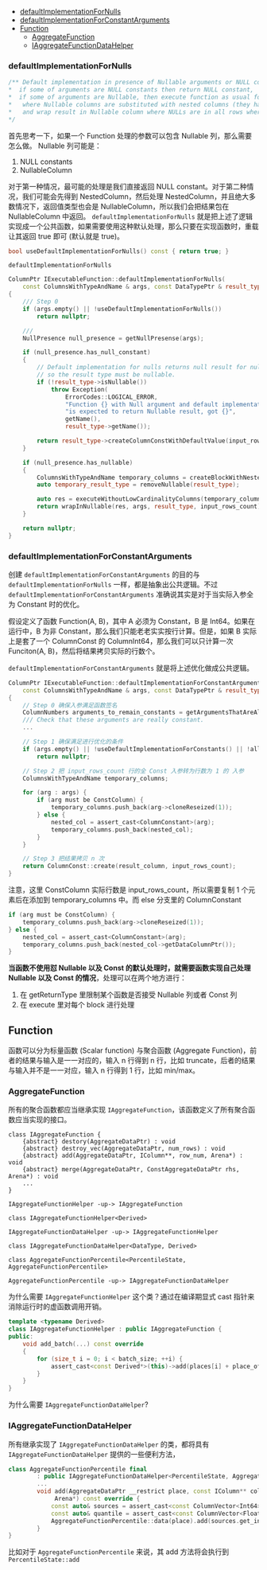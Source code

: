 
<!-- @import "[TOC]" {cmd="toc" depthFrom=1 depthTo=6 orderedList=false} -->

<!-- code_chunk_output -->

  - [defaultImplementationForNulls](#defaultimplementationfornulls)
  - [defaultImplementationForConstantArguments](#defaultimplementationforconstantarguments)
- [Function](#function)
  - [AggregateFunction](#aggregatefunction)
  - [IAggregateFunctionDataHelper](#iaggregatefunctiondatahelper)

<!-- /code_chunk_output -->

### defaultImplementationForNulls
```cpp
/** Default implementation in presence of Nullable arguments or NULL constants as arguments is the following:
*  if some of arguments are NULL constants then return NULL constant,
*  if some of arguments are Nullable, then execute function as usual for columns,
*   where Nullable columns are substituted with nested columns (they have arbitrary values in rows corresponding to NULL value)
*   and wrap result in Nullable column where NULLs are in all rows where any of arguments are NULL.
*/
```

首先思考一下，如果一个 Function 处理的参数可以包含 Nullable 列，那么需要怎么做。
Nullable 列可能是：
1. NULL constants
2. NullableColumn

对于第一种情况，最可能的处理是我们直接返回 NULL constant。对于第二种情况，我们可能会先得到 NestedColumn，然后处理 NestedColumn，并且绝大多数情况下，返回值类型也会是 NullableColumn，所以我们会把结果包在 NullableColumn 中返回。
`defaultImplementationForNulls` 就是把上述了逻辑实现成一个公共函数，如果需要使用这种默认处理，那么只要在实现函数时，重载让其返回 true 即可 (默认就是 true)。

```cpp
bool useDefaultImplementationForNulls() const { return true; }
```
`defaultImplementationForNulls`
```cpp
ColumnPtr IExecutableFunction::defaultImplementationForNulls(
    const ColumnsWithTypeAndName & args, const DataTypePtr & result_type, size_t input_rows_count, bool dry_run) const
{
    /// Step 0
    if (args.empty() || !useDefaultImplementationForNulls())
        return nullptr;

    ///
    NullPresence null_presence = getNullPresense(args);

    if (null_presence.has_null_constant)
    {
        // Default implementation for nulls returns null result for null arguments,
        // so the result type must be nullable.
        if (!result_type->isNullable())
            throw Exception(
                ErrorCodes::LOGICAL_ERROR,
                "Function {} with Null argument and default implementation for Nulls "
                "is expected to return Nullable result, got {}",
                getName(),
                result_type->getName());

        return result_type->createColumnConstWithDefaultValue(input_rows_count);
    }

    if (null_presence.has_nullable)
    {
        ColumnsWithTypeAndName temporary_columns = createBlockWithNestedColumns(args);
        auto temporary_result_type = removeNullable(result_type);

        auto res = executeWithoutLowCardinalityColumns(temporary_columns, temporary_result_type, input_rows_count, dry_run);
        return wrapInNullable(res, args, result_type, input_rows_count);
    }

    return nullptr;
}
```

### defaultImplementationForConstantArguments

创建 `defaultImplementationForConstantArguments` 的目的与 `defaultImplementationForNulls` 一样，都是抽象出公共逻辑。不过 `defaultImplementationForConstantArguments` 准确说其实是对于当实际入参全为 Constant 时的优化。

假设定义了函数 Function(A, B)，其中 A 必须为 Constant，B 是 Int64。如果在运行中，B 为非 Constant，那么我们只能老老实实按行计算。但是，如果 B 实际上是套了一个 ColumnConst 的 ColumnInt64，那么我们可以只计算一次 Funciton(A, B)，然后将结果拷贝实际的行数个。

`defaultImplementationForConstantArguments` 就是将上述优化做成公共逻辑。

```cpp {.line-numbers}
ColumnPtr IExecutableFunction::defaultImplementationForConstantArguments(
    const ColumnsWithTypeAndName & args, const DataTypePtr & result_type, size_t input_rows_count, bool dry_run) const
{
    // Step 0 确保入参满足函数签名
    ColumnNumbers arguments_to_remain_constants = getArgumentsThatAreAlwaysConstant();
    /// Check that these arguments are really constant.
    ...

    // Step 1 确保满足进行优化的条件
    if (args.empty() || !useDefaultImplementationForConstants() || !allArgumentsAreConstants(args))
        return nullptr;

    // Step 2 把 input_rows_count 行的全 Const 入参转为行数为 1 的 入参
    ColumnsWithTypeAndName temporary_columns;

    for (arg : args) {
        if (arg must be ConstColumn) {
            temporary_columns.push_back(arg->cloneReseized(1));
        } else {
            nested_col = assert_cast<ColumnConstant>(arg);
            temporary_columns.push_back(nested_col);
        }
    }

    // Step 3 把结果拷贝 n 次
    return ColumnConst::create(result_column, input_rows_count);
}
```
注意，这里 ConstColumn 实际行数是 input_rows_count，所以需要复制 1 个元素后在添加到 temporary_columns 中。而 else 分支里的 ColumnConstant
```cpp
if (arg must be ConstColumn) {
    temporary_columns.push_back(arg->cloneReseized(1));
} else {
    nested_col = assert_cast<ColumnConstant>(arg);
    temporary_columns.push_back(nested_col->getDataColumnPtr());
}
```

**当函数不使用怼 Nullable 以及 Const 的默认处理时，就需要函数实现自己处理 Nullable 以及 Const 的情况**，处理可以在两个地方进行：
1. 在 getReturnType 里限制某个函数是否接受 Nullable 列或者 Const 列
2. 在 execute 里对每个 block 进行处理



## Function
函数可以分为标量函数 (Scalar function) 与聚合函数 (Aggregate Function)，前者的结果与输入是一一对应的，输入 n 行得到 n 行，比如 truncate，后者的结果与输入并不是一一对应，输入 n 行得到 1 行，比如 min/max。


### AggregateFunction
所有的聚合函数都应当继承实现 `IAggregateFunction`，该函数定义了所有聚合函数应当实现的接口。

```plantuml
class IAggregateFunction {
    {abstract} destory(AggregateDataPtr) : void
    {abstract} destroy_vec(AggregateDataPtr, num_rows) : void
    {abstract} add(AggregateDataPtr, IColumn**, row_num, Arena*) : void
    {abstract} merge(AggregateDataPtr, ConstAggregateDataPtr rhs, Arena*) : void
    ...
}

IAggregateFunctionHelper -up-> IAggregateFunction

class IAggregateFunctionHelper<Derived>

IAggregateFunctionDataHelper -up-> IAggregateFunctionHelper

class IAggregateFunctionDataHelper<DataType, Derived>

class AggregateFunctionPercentile<PercentileState, AggregateFunctionPercentile>

AggregateFunctionPercentile -up-> IAggregateFunctionDataHelper
```

为什么需要 `IAggregateFunctionHelper` 这个类？通过在编译期显式 cast 指针来消除运行时的虚函数调用开销。
```cpp
template <typename Derived>
class IAggregateFunctionHelper : public IAggregateFunction {
public:
    void add_batch(...) const override
    {
        for (size_t i = 0; i < batch_size; ++i) {
            assert_cast<const Derived*>(this)->add(places[i] + place_offset, columns, i, arena);
        }
    }
}
```
为什么需要 `IAggregateFunctionDataHelper`?

### IAggregateFunctionDataHelper
所有继承实现了 `IAggregateFunctionDataHelper` 的类，都将具有 `IAggregateFunctionDataHelper` 提供的一些便利方法，
```cpp
class AggregateFunctionPercentile final
        : public IAggregateFunctionDataHelper<PercentileState, AggregateFunctionPercentile> {
        ...
        void add(AggregateDataPtr __restrict place, const IColumn** columns, ssize_t row_num,
             Arena*) const override {
            const auto& sources = assert_cast<const ColumnVector<Int64>&>(*columns[0]);
            const auto& quantile = assert_cast<const ColumnVector<Float64>&>(*columns[1]);
            AggregateFunctionPercentile::data(place).add(sources.get_int(row_num), quantile.get_data(), 1);
        }
}
```
比如对于 `AggregateFunctionPercentile` 来说，其 add 方法将会执行到 `PercentileState::add`